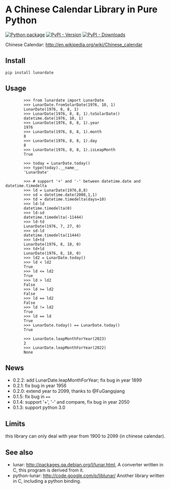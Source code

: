 # A Chinese Calendar Library in Pure Python

[![Python package](https://github.com/lidaobing/python-lunardate/actions/workflows/python-package.yml/badge.svg?branch=master)](https://github.com/lidaobing/python-lunardate/actions/workflows/python-package.yml)
[![PyPI - Version](https://img.shields.io/pypi/v/lunardate)](https://pypi.org/project/lunardate/)
[![PyPI - Downloads](https://img.shields.io/pypi/dm/lunardate)](https://pypistats.org/packages/lunardate)


Chinese Calendar: http://en.wikipedia.org/wiki/Chinese_calendar

## Install

```
pip install lunardate
```

## Usage

```
        >>> from lunardate import LunarDate
        >>> LunarDate.fromSolarDate(1976, 10, 1)
        LunarDate(1976, 8, 8, 1)
        >>> LunarDate(1976, 8, 8, 1).toSolarDate()
        datetime.date(1976, 10, 1)
        >>> LunarDate(1976, 8, 8, 1).year
        1976
        >>> LunarDate(1976, 8, 8, 1).month
        8
        >>> LunarDate(1976, 8, 8, 1).day
        8
        >>> LunarDate(1976, 8, 8, 1).isLeapMonth
        True

        >>> today = LunarDate.today()
        >>> type(today).__name__
        'LunarDate'

        >>> # support '+' and '-' between datetime.date and datetime.timedelta
        >>> ld = LunarDate(1976,8,8)
        >>> sd = datetime.date(2008,1,1)
        >>> td = datetime.timedelta(days=10)
        >>> ld-ld
        datetime.timedelta(0)
        >>> ld-sd
        datetime.timedelta(-11444)
        >>> ld-td
        LunarDate(1976, 7, 27, 0)
        >>> sd-ld
        datetime.timedelta(11444)
        >>> ld+td
        LunarDate(1976, 8, 18, 0)
        >>> td+ld
        LunarDate(1976, 8, 18, 0)
        >>> ld2 = LunarDate.today()
        >>> ld < ld2
        True
        >>> ld <= ld2
        True
        >>> ld > ld2
        False
        >>> ld >= ld2
        False
        >>> ld == ld2
        False
        >>> ld != ld2
        True
        >>> ld == ld
        True
        >>> LunarDate.today() == LunarDate.today()
        True

        >>> LunarDate.leapMonthForYear(2023)
        2
        >>> LunarDate.leapMonthForYear(2022)
        None
```

## News

* 0.2.2: add LunarDate.leapMonthForYear; fix bug in year 1899
* 0.2.1: fix bug in year 1956
* 0.2.0: extend year to 2099, thanks to @FuGangqiang
* 0.1.5: fix bug in `==`
* 0.1.4: support '+', '-' and compare, fix bug in year 2050
* 0.1.3: support python 3.0

## Limits

this library can only deal with year from 1900 to 2099 (in chinese calendar).

## See also

* lunar: http://packages.qa.debian.org/l/lunar.html,
  A converter written in C, this program is derived from it.
* python-lunar: http://code.google.com/p/liblunar/
  Another library written in C, including a python binding.
